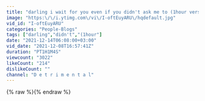 ```yaml
---
title: "darling i wait for you even if you didn't ask me to (1hour version)"
image: "https:\/\/i.ytimg.com\/vi\/I-oftEuyARU\/hqdefault.jpg"
vid_id: "I-oftEuyARU"
categories: "People-Blogs"
tags: ["darling","didn't","(1hour"]
date: "2021-12-14T06:08:00+03:00"
vid_date: "2021-12-08T16:57:41Z"
duration: "PT1H1M4S"
viewcount: "3022"
likeCount: "214"
dislikeCount: ""
channel: "D e t r i m e n t a l"
---
```

{% raw %}{% endraw %}
